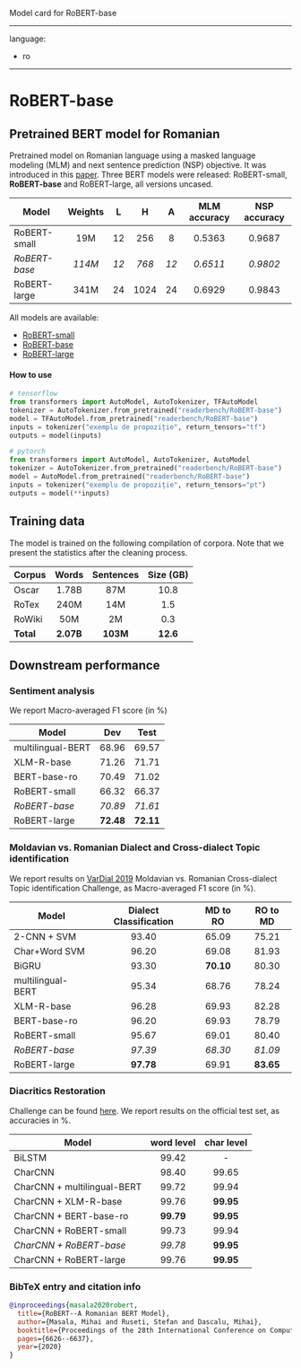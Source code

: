 Model card for RoBERT-base

---
language: 
- ro
---

# RoBERT-base


## Pretrained BERT model for Romanian 

Pretrained model on Romanian language using a masked language modeling (MLM) and next sentence prediction (NSP) objective. 
It was introduced in this [paper](https://www.aclweb.org/anthology/2020.coling-main.581/). Three BERT models were released: RoBERT-small, **RoBERT-base** and RoBERT-large, all versions uncased.

| Model          | Weights   |   L    |   H    |    A   | MLM accuracy   | NSP accuracy   |
|----------------|:---------:|:------:|:------:|:------:|:--------------:|:--------------:|
| RoBERT-small | 19M     | 12   | 256  | 8    | 0.5363       | 0.9687       |
| *RoBERT-base*    | *114M*      | *12*     | *768*    | *12*     | *0.6511*         | *0.9802*         |
| RoBERT-large   | 341M      | 24     | 1024   | 24     | 0.6929         | 0.9843         |




All models are available:

* [RoBERT-small](https://huggingface.co/readerbench/RoBERT-small)
* [RoBERT-base](https://huggingface.co/readerbench/RoBERT-base)
* [RoBERT-large](https://huggingface.co/readerbench/RoBERT-large)



#### How to use

```python
# tensorflow
from transformers import AutoModel, AutoTokenizer, TFAutoModel
tokenizer = AutoTokenizer.from_pretrained("readerbench/RoBERT-base")
model = TFAutoModel.from_pretrained("readerbench/RoBERT-base")
inputs = tokenizer("exemplu de propoziție", return_tensors="tf")
outputs = model(inputs)

# pytorch
from transformers import AutoModel, AutoTokenizer, AutoModel
tokenizer = AutoTokenizer.from_pretrained("readerbench/RoBERT-base")
model = AutoModel.from_pretrained("readerbench/RoBERT-base")
inputs = tokenizer("exemplu de propoziție", return_tensors="pt")
outputs = model(**inputs)
```


## Training data

The model is trained on the following compilation of corpora. Note that we present the statistics after the cleaning process.

| Corpus    | Words     | Sentences | Size (GB)|
|-----------|:---------:|:---------:|:--------:|
| Oscar     | 1.78B     | 87M       | 10.8     |
| RoTex     | 240M      | 14M       | 1.5      |
| RoWiki    | 50M       | 2M        | 0.3      |
| **Total** | **2.07B** | **103M**  | **12.6** |


## Downstream performance

### Sentiment analysis

We report Macro-averaged F1 score (in %)

| Model            | Dev      | Test     |
|------------------|:--------:|:--------:|
| multilingual-BERT| 68.96    | 69.57    |
| XLM-R-base       | 71.26    | 71.71    |
| BERT-base-ro     | 70.49    | 71.02    |
| RoBERT-small     | 66.32    | 66.37    |
| *RoBERT-base*    | *70.89*  | *71.61*  |
| RoBERT-large     | **72.48**| **72.11**|

### Moldavian vs. Romanian Dialect and Cross-dialect Topic identification

We report results on [VarDial 2019](https://sites.google.com/view/vardial2019/campaign) Moldavian vs. Romanian Cross-dialect Topic identification Challenge, as Macro-averaged F1 score (in %).

| Model             | Dialect Classification | MD to RO | RO to MD |
|-------------------|:----------------------:|:--------:|:--------:|
| 2-CNN + SVM       | 93.40                  | 65.09    | 75.21    |
| Char+Word SVM     | 96.20                  | 69.08    | 81.93    |
| BiGRU             | 93.30                  | **70.10**| 80.30    |
| multilingual-BERT | 95.34                  | 68.76    | 78.24    |
| XLM-R-base        | 96.28                  | 69.93    | 82.28    |
| BERT-base-ro      | 96.20                  | 69.93    | 78.79    |
| RoBERT-small      | 95.67                  | 69.01    | 80.40    |
| *RoBERT-base*     | *97.39*                | *68.30*  | *81.09*  |
| RoBERT-large      | **97.78**              | 69.91    | **83.65**|

### Diacritics Restoration

Challenge can be found [here](https://diacritics-challenge.speed.pub.ro/). We report results on the official test set, as accuracies in %.

| Model                       | word level | char level |
|-----------------------------|:----------:|:----------:|
| BiLSTM                      | 99.42      | -          |
| CharCNN                     | 98.40      | 99.65      |
| CharCNN + multilingual-BERT | 99.72      | 99.94      |
| CharCNN + XLM-R-base        | 99.76      | **99.95**  |
| CharCNN + BERT-base-ro      | **99.79**  | **99.95**  |
| CharCNN + RoBERT-small      | 99.73      | 99.94      |
| *CharCNN + RoBERT-base*     | *99.78*    | **99.95**  |
| CharCNN + RoBERT-large      | 99.76      | **99.95**  |


### BibTeX entry and citation info

```bibtex
@inproceedings{masala2020robert,
  title={RoBERT--A Romanian BERT Model},
  author={Masala, Mihai and Ruseti, Stefan and Dascalu, Mihai},
  booktitle={Proceedings of the 28th International Conference on Computational Linguistics},
  pages={6626--6637},
  year={2020}
}
```

